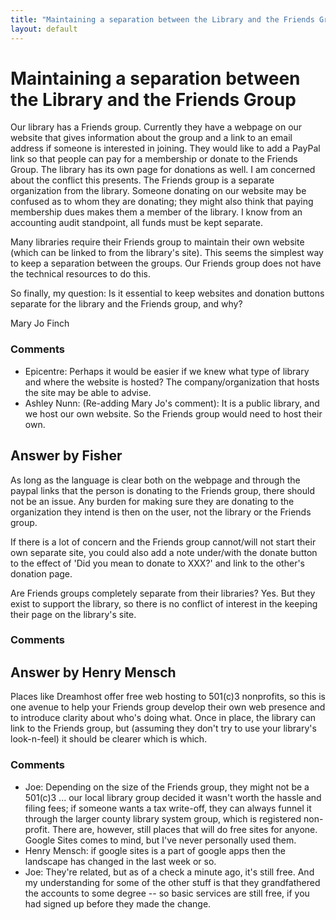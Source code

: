 ```yaml
---
title: "Maintaining a separation between the Library and the Friends Group"
layout: default
---
```

Maintaining a separation between the Library and the Friends Group
=====================
Our library has a Friends group. Currently they have a webpage on our
website that gives information about the group and a link to an email
address if someone is interested in joining. They would like to add a
PayPal link so that people can pay for a membership or donate to the
Friends Group. The library has its own page for donations as well. I am
concerned about the conflict this presents. The Friends group is a
separate organization from the library. Someone donating on our website
may be confused as to whom they are donating; they might also think that
paying membership dues makes them a member of the library. I know from
an accounting audit standpoint, all funds must be kept separate.

Many libraries require their Friends group to maintain their own website
(which can be linked to from the library's site). This seems the
simplest way to keep a separation between the groups. Our Friends group
does not have the technical resources to do this.

So finally, my question: Is it essential to keep websites and donation
buttons separate for the library and the Friends group, and why?

Mary Jo Finch

### Comments ###
* Epicentre: Perhaps it would be easier if we knew what type of library and where the
website is hosted? The company/organization that hosts the site may be
able to advise.
* Ashley Nunn: (Re-adding Mary Jo's comment): It is a public library, and we host our
own website. So the Friends group would need to host their own.


Answer by Fisher
----------------
As long as the language is clear both on the webpage and through the
paypal links that the person is donating to the Friends group, there
should not be an issue. Any burden for making sure they are donating to
the organization they intend is then on the user, not the library or the
Friends group.

If there is a lot of concern and the Friends group cannot/will not start
their own separate site, you could also add a note under/with the donate
button to the effect of 'Did you mean to donate to XXX?' and link to the
other's donation page.

Are Friends groups completely separate from their libraries? Yes. But
they exist to support the library, so there is no conflict of interest
in the keeping their page on the library's site.

### Comments ###

Answer by Henry Mensch
----------------
Places like Dreamhost offer free web hosting to 501(c)3 nonprofits, so
this is one avenue to help your Friends group develop their own web
presence and to introduce clarity about who's doing what. Once in place,
the library can link to the Friends group, but (assuming they don't try
to use your library's look-n-feel) it should be clearer which is which.

### Comments ###
* Joe: Depending on the size of the Friends group, they might not be a 501(c)3
... our local library group decided it wasn't worth the hassle and
filing fees; if someone wants a tax write-off, they can always funnel it
through the larger county library system group, which is registered
non-profit. There are, however, still places that will do free sites for
anyone. Google Sites comes to mind, but I've never personally used them.
* Henry Mensch: if google sites is a part of google apps then the landscape has changed
in the last week or so.
* Joe: They're related, but as of a check a minute ago, it's still free. And my
understanding for some of the other stuff is that they grandfathered the
accounts to some degree -- so basic services are still free, if you had
signed up before they made the change.

